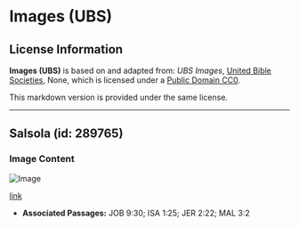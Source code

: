 # Images (UBS)

## License Information

**Images (UBS)** is based on and adapted from: _UBS Images_, [United Bible Societies](https://unitedbiblesocieties.org/), None, which is licensed under a [Public Domain CC0](https://creativecommons.org/public-domain/cc0/).

This markdown version is provided under the same license.



--------------------------------

## Salsola (id: 289765)

### Image Content

![Image](https://cdn.aquifer.bible/aquifer-content/resources/Media/WEB-0781_salsola.jpg)

[link](https://cdn.aquifer.bible/aquifer-content/resources/Media/WEB-0781_salsola.jpg)

* **Associated Passages:** JOB 9:30; ISA 1:25; JER 2:22; MAL 3:2

